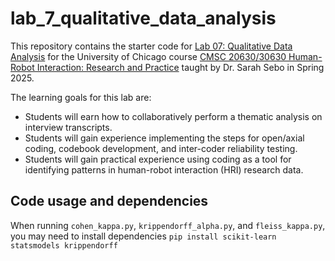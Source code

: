 # lab_7_qualitative_data_analysis

This repository contains the starter code for [Lab 07: Qualitative Data Analysis](https://classes.cs.uchicago.edu/archive/2025/spring/20630-1/lab_07_qualitative_data_analysis.html) for the University of Chicago course [CMSC 20630/30630 Human-Robot Interaction: Research and Practice](https://classes.cs.uchicago.edu/archive/2025/spring/20630-1/index.html) taught by Dr. Sarah Sebo in Spring 2025. 

The learning goals for this lab are:
- Students will earn how to collaboratively perform a thematic analysis on interview transcripts.
- Students will gain experience implementing the steps for open/axial coding, codebook development, and inter-coder reliability testing.
- Students will gain practical experience using coding as a tool for identifying patterns in human-robot interaction (HRI) research data.

## Code usage and dependencies

When running `cohen_kappa.py`, `krippendorff_alpha.py`, and `fleiss_kappa.py`, you may need to install dependencies `pip install scikit-learn statsmodels krippendorff`
